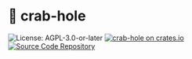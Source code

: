 # 🦀 crab-hole 
![License: AGPL-3.0-or-later](https://img.shields.io/badge/license-AGPL--3.0--or--later-blue) [![crab-hole on crates.io](https://img.shields.io/crates/v/crab-hole)](https://crates.io/crates/crab-hole) [![Source Code Repository](https://img.shields.io/badge/Code-On%20GitHub-blue?logo=GitHub)](https://github.com/LuckyTurtleDev/my-env-logger-style)

